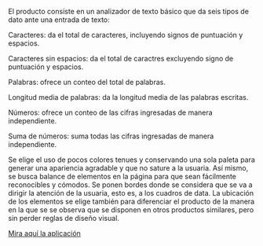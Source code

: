 El producto consiste en un analizador de texto básico que da seis tipos de dato ante una entrada de texto:

Caracteres: da el total de caracteres, incluyendo signos de puntuación y espacios.

Caracteres sin espacios: da el total de caractres excluyendo signo de puntuación y espacios.

Palabras: ofrece un conteo del total de palabras.

Longitud media de palabras: da la longitud media de las palabras escritas.

Números: ofrece un conteo de las cifras ingresadas de manera independiente.

Suma de números: suma todas las cifras ingresadas de manera independiente.

Se elige el uso de pocos colores tenues y conservando una sola paleta para generar una apariencia agradable y que no sature a la usuaria. Así mismo, se busca balance de elementos en la página para que sean fácilmente reconocibles y cómodos. Se ponen bordes donde se considera que se va a dirigir la atención de la usuaria, esto es, a los cuadros de data. La ubicación de los elementos se elige también para diferenciar el producto de la manera en la que se se observa que se disponen en otros productos similares, pero sin perder reglas de diseño visual.

[Mira aquí la aplicación](https://penlogos.github.io/DEV011-text-analyzer/)
